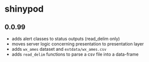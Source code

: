 # shinypod

## 0.0.99

* adds alert classes to status outputs (read_delim only)
* moves server logic concerning presentation to presentation layer
* adds `wx_ames` dataset and `extdata/wx_ames.csv`
* adds `read_delim` functions to parse a csv file into a data-frame
